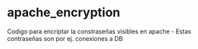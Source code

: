 # apache_encryption
Codigo para encriptar la constraseñas visibles en apache - Estas contraseñas son por ej. conexiones a DB
